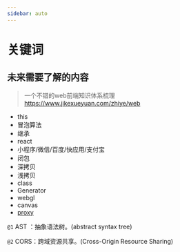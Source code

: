 ```yaml
---
sidebar: auto
---
```

# 关键词

## 未来需要了解的内容 
>一个不错的web前端知识体系梳理   https://www.jikexueyuan.com/zhiye/web
- this
- 冒泡算法
- 继承
- react
- 小程序/微信/百度/快应用/支付宝
- 闭包
- 深拷贝
- 浅拷贝
- class
- Generator
- webgl
- canvas
- [proxy](/es6/proxy.html)



`@1` AST ：抽象语法树。(abstract syntax tree)

`@2` CORS：跨域资源共享。(Cross-Origin Resource Sharing)

